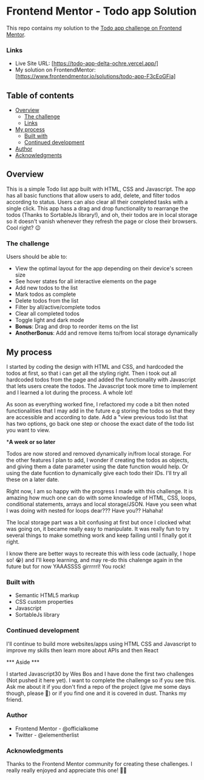 # Frontend Mentor - Todo app Solution

This repo contains my solution to the [Todo app challenge on Frontend Mentor](https://www.frontendmentor.io/challenges/todo-app-Su1_KokOW).

### Links

- Live Site URL: [https://todo-app-delta-ochre.vercel.app/]
- My solution on FrontendMentor: [https://www.frontendmentor.io/solutions/todo-app-F3cEoGFia]

## Table of contents

- [Overview](#overview)
  - [The challenge](#the-challenge)
  - [Links](#links)
- [My process](#my-process)
  - [Built with](#built-with)
  - [Continued development](#continued-development)
- [Author](#author)
- [Acknowledgments](#acknowledgments)

## Overview

This is a simple Todo list app built with HTML, CSS and Javascript. The app has all basic functions that allow users to add, delete, and filter todos according to status. Users can also clear all their completed tasks with a single click. This app hass a drag and drop functionality to rearrange the todos (Thanks to SortableJs library!), and oh, their todos are in local storage so it doesn't vanish whenever they refresh the page or close their browsers. Cool right? 😉

### The challenge

Users should be able to:

- View the optimal layout for the app depending on their device's screen size
- See hover states for all interactive elements on the page
- Add new todos to the list
- Mark todos as complete
- Delete todos from the list
- Filter by all/active/complete todos
- Clear all completed todos
- Toggle light and dark mode
- **Bonus**: Drag and drop to reorder items on the list
- **AnotherBonus**: Add and remove items to/from local storage dynamically

## My process

I started by coding the design with HTML and CSS, and hardcoded the todos at first, so that i can get all the styling right. Then i took out all hardcoded todos from the page and added the functionality with Javascript that lets users create the todos. The Javascript took more time to implement and I learned a lot during the process. A whole lot!

As soon as everything worked fine, I refactored my code a bit then noted functionalities that I may add in the future e.g storing the todos so that they are accessible and according to date. Add a "view previous todo list that has two options, go back one step or choose the exact date of the todo list you want to view.

***A week or so later**

Todos are now stored and removed dynamically in/from local storage. For the other features I plan to add, I wonder if creating the todos as objects, and giving them a date parameter using the date function would help. Or using the date fucntion to dynamically give each todo their IDs. I'll try all these on a later date.

Right now, I am so happy with the progress I made with this challenge. It is amazing how much one can do with some knowledge of HTML, CSS, loops, conditional statements, arrays and local storage/JSON. Have you seen what I was doing with nested for loops dear??? Have you?? Hahaha!

The local storage part was a bit confusing at first but once I clocked what was going on, it became really easy to manipulate. It was really fun to try several things to make something work and keep failing until I finally got it right.

I know there are better ways to recreate this with less code (actually, I hope so! 😭) and I'll keep learning, and may re-do this chalenge again in the future but for now YAAASSSS girrrrrl! You rock!

### Built with

- Semantic HTML5 markup
- CSS custom properties
- Javascript
- SortableJs library

### Continued development

I'll continue to build more websites/apps using HTML CSS and Javascript to improve my skills then learn more about APIs and then React

*** Aside ***

I started Javascript30 by Wes Bos and I have done the first two challenges (Not pushed it here yet). I want to complete the challenge so if you see this. Ask me about it if you don't find a repo of the project (give me some days though, please 🥺) or if you find one and it is covered in dust. Thanks my friend.

### Author
- Frontend Mentor - @officialkome
- Twitter - @elementherlist

### Acknowledgments
Thanks to the Frontend Mentor community for creating these challenges. I really really enjoyed and appreciate this one! 🙏🏾

